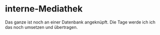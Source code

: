# interne-Mediathek
Das ganze ist noch an einer Datenbank angeknüpft. 
Die Tage werde ich ich das noch umsetzen und übertragen. 
